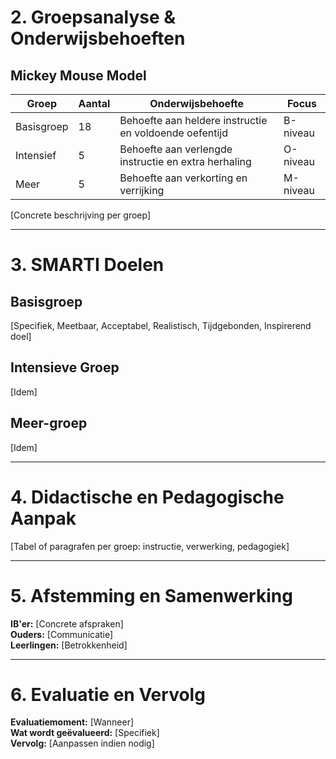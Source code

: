 # 2. Groepsanalyse & Onderwijsbehoeften

## Mickey Mouse Model

| Groep | Aantal | Onderwijsbehoefte | Focus |
|-------|--------|-------------------|-------|
| Basisgroep | 18 | Behoefte aan heldere instructie en voldoende oefentijd | B-niveau |
| Intensief | 5 | Behoefte aan verlengde instructie en extra herhaling | O-niveau |
| Meer | 5 | Behoefte aan verkorting en verrijking | M-niveau |

[Concrete beschrijving per groep]

---

# 3. SMARTI Doelen

## Basisgroep
[Specifiek, Meetbaar, Acceptabel, Realistisch, Tijdgebonden, Inspirerend doel]

## Intensieve Groep
[Idem]

## Meer-groep
[Idem]

---

# 4. Didactische en Pedagogische Aanpak

[Tabel of paragrafen per groep: instructie, verwerking, pedagogiek]

---

# 5. Afstemming en Samenwerking

**IB'er:** [Concrete afspraken]  
**Ouders:** [Communicatie]  
**Leerlingen:** [Betrokkenheid]

---

# 6. Evaluatie en Vervolg

**Evaluatiemoment:** [Wanneer]  
**Wat wordt geëvalueerd:** [Specifiek]  
**Vervolg:** [Aanpassen indien nodig]

